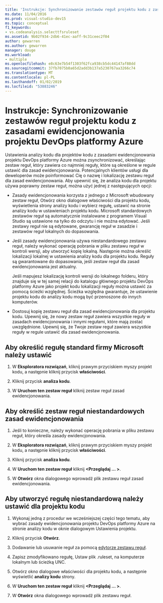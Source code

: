 ```yaml
---
title: 'Instrukcje: Synchronizowanie zestawów reguł projektu kodu z zasadami ewidencjonowania projektu zespołowego'
ms.date: 11/04/2016
ms.prod: visual-studio-dev15
ms.topic: conceptual
f1_keywords:
- vs.codeanalysis.selecttfsruleset
ms.assetid: 9b02f934-2db6-41ec-aaff-9c31ceec2f04
author: gewarren
ms.author: gewarren
manager: douge
ms.workload:
- multiple
ms.openlocfilehash: e8c63e7b54f1303f62fca938cb5dc44147af88dd
ms.sourcegitcommit: 37fb7075b0a65d2add3b137a5230767aa3266c74
ms.translationtype: MT
ms.contentlocale: pl-PL
ms.lasthandoff: 01/02/2019
ms.locfileid: "53883246"
---
```

# <a name="how-to-synchronize-code-project-rule-sets-with-an-azure-devops-project-check-in-policy"></a>Instrukcje: Synchronizowanie zestawów reguł projektu kodu z zasadami ewidencjonowania projektu DevOps platformy Azure

Ustawienia analizy kodu dla projektów kodu z zasadami ewidencjonowania projektu DevOps platformy Azure można zsynchronizować, określając zestaw reguł, który zawiera co najmniej reguły, które są określone w regule ustawić dla zasad ewidencjonowania. Potencjalnych klientów usługi dla deweloperów może poinformować Cię o nazwę i lokalizację zestawu reguł dla zasad ewidencjonowania. Aby upewnić się, że analiza kodu dla projektu używa poprawny zestaw reguł, można użyć jednej z następujących opcji:

-   Zasady ewidencjonowania korzysta z jednego z Microsoft wbudowany zestaw reguł, Otwórz okno dialogowe właściwości dla projektu kodu, wyświetlenia strony analizy kodu i wybierz regułę, ustawić na stronie analizy kodu w ustawieniach projektu kodu. Microsoft standardowych zestawów reguł są automatycznie instalowane z programem Visual Studio są ustawione na tylko do odczytu i nie można edytować. Jeśli zestawy reguł nie są edytowane, gwarancję reguł w zasadzie i zestawów reguł lokalnych do dopasowania.

-   Jeśli zasady ewidencjonowania używa niestandardowego zestawu reguł, należy wykonać operację pobrania w pliku zestawu reguł w kontroli wersji, aby utworzyć kopię lokalną. Następnie można określić lokalizacji lokalnej w ustawienia analizy kodu dla projektu kodu. Reguły są gwarantowane do dopasowania, jeśli zestaw reguł dla zasad ewidencjonowania jest aktualny.

     Jeśli mapujesz lokalizację kontroli wersji do lokalnego folderu, który znajduje się w tej samej relacji do katalogu głównego projektu DevOps platformy Azure jako projekt kodu lokalizacji reguły można ustawić za pomocą ścieżki względnej. Ścieżka względna gwarantuje, że ustawienie projektu kodu do analizy kodu mogą być przenoszone do innych komputerów.

-   Dostosuj kopię zestawu reguł dla zasad ewidencjonowania dla projektu kodu. Upewnij się, że nowy zestaw reguł zawiera wszystkie reguły w zasadach ewidencjonowania i innymi regułami, które mają zostać uwzględnione. Upewnij się, że Twoje zestaw reguł zawiera wszystkie reguły w regule ustawić dla zasad ewidencjonowania.

## <a name="to-specify-a-microsoft-standard-rule-set"></a>Aby określić regułę standard firmy Microsoft należy ustawić

1.  W **Eksploratora rozwiązań**, kliknij prawym przyciskiem myszy projekt kodu, a następnie kliknij przycisk **właściwości**.

2.  Kliknij przycisk **analiza kodu**.

3.  W **Uruchom ten zestaw reguł** kliknij zestaw reguł zasad ewidencjonowania.

## <a name="to-specify-a-custom-check-in-policy-rule-set"></a>Aby określić zestaw reguł niestandardowych zasad ewidencjonowania

1.  Jeśli to konieczne, należy wykonać operację pobrania w pliku zestawu reguł, który określa zasady ewidencjonowania.

2.  W **Eksploratora rozwiązań**, kliknij prawym przyciskiem myszy projekt kodu, a następnie kliknij przycisk **właściwości**.

3.  Kliknij przycisk **analiza kodu**.

4.  W **Uruchom ten zestaw reguł** kliknij  **\<Przeglądaj … >**.

5.  W **Otwórz** okna dialogowego wprowadź plik zestawu reguł zasad ewidencjonowania.

## <a name="to-create-a-custom-rule-set-for-a-code-project"></a>Aby utworzyć regułę niestandardową należy ustawić dla projektu kodu

1.  Wykonaj jedną z procedur we wcześniejszej części tego tematu, aby wybrać zasady ewidencjonowania projektu DevOps platformy Azure na stronie analizy kodu w oknie dialogowym Ustawienia projektu.

2.  Kliknij przycisk **Otwórz**.

3.  Dodawanie lub usuwanie reguł za pomocą [edytorze zestawu reguł](../code-quality/working-in-the-code-analysis-rule-set-editor.md).

4.  Zapisz zmodyfikowano regułę, Ustaw plik .ruleset, na komputerze lokalnym lub ścieżką UNC.

5.  Otwórz okno dialogowe właściwości dla projektu kodu, a następnie wyświetlić **analizy kodu** strony.

6.  W **Uruchom ten zestaw reguł** kliknij  **\<Przeglądaj … >**.

7.  W **Otwórz** okna dialogowego wprowadź plik zestawu reguł.